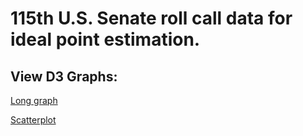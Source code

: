 # 115th U.S. Senate roll call data for ideal point estimation.

## View D3 Graphs:
[Long graph](http://bl.ocks.org/zmeers/raw/98e832d5f72553ea679c585021780e47/)

[Scatterplot](http://bl.ocks.org/zmeers/raw/0974519d55b908baf1ad3de908653d8e/bb97d2d9588f2865cee14bf1ffbd1db437a36c51/)

